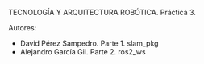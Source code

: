 TECNOLOGÍA Y ARQUITECTURA ROBÓTICA. 
Práctica 3.

Autores:
  - David Pérez Sampedro.  Parte 1.  slam_pkg
  - Alejandro García Gil.  Parte 2.  ros2_ws
